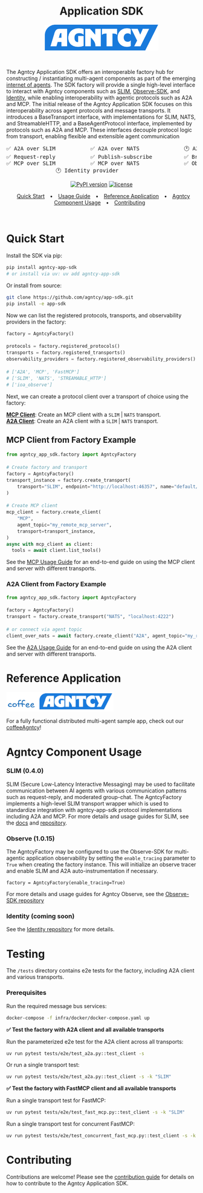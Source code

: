 <div align='center'>

<h1>
  Application SDK
</h1>

<a href="https://agntcy.org">
  <picture>
    <source media="(prefers-color-scheme: dark)" srcset="assets/_logo-Agntcy_White@2x.png" width="300">
    <img alt="" src="assets/_logo-Agntcy_FullColor@2x.png" width="300">
  </picture>
</a>

&nbsp;

</div>

The Agntcy Application SDK offers an interoperable factory hub for constructing / instantiating multi-agent components as part of the emerging [internet of agents](https://outshift.cisco.com/the-internet-of-agents). The SDK factory will provide a single high-level interface to interact with Agntcy components such as [SLIM](https://github.com/agntcy/slim), [Observe-SDK](https://github.com/agntcy/observe/tree/main), and [Identity](https://github.com/agntcy/identity/tree/main), while enabling interoperability with agentic protocols such as A2A and MCP. The initial release of the Agntcy Application SDK focuses on this interoperability across agent protocols and message transports. It introduces a BaseTransport interface, with implementations for SLIM, NATS, and StreamableHTTP, and a BaseAgentProtocol interface, implemented by protocols such as A2A and MCP. These interfaces decouple protocol logic from transport, enabling flexible and extensible agent communication

<div align='center'>
  
<pre>
✅ A2A over SLIM           ✅ A2A over NATS              🕐 A2A over MQTT             
✅ Request-reply           ✅ Publish-subscribe          ✅ Broadcast                 
✅ MCP over SLIM           ✅ MCP over NATS              ✅ Observability provider       
🕐 Identity provider         
</pre>

<div align='center'>

[![PyPI version](https://img.shields.io/pypi/v/agntcy-app-sdk.svg)](https://pypi.org/project/agntcy-app-sdk/)
[![license](https://img.shields.io/badge/License-Apache%202.0-blue.svg)](https://github.com/agntcy/app-sdk/LICENSE)

</div>
</div>
<div align="center">
  <div style="text-align: center;">
    <a target="_blank" href="#quick-start" style="margin: 0 10px;">Quick Start</a> •
    <a target="_blank" href="docs/USAGE_GUIDE.md" style="margin: 0 10px;">Usage Guide</a> •
    <a target="_blank" href="#reference-application" style="margin: 0 10px;">Reference Application</a> •
    <a target="_blank" href="#agntcy-component-usage" style="margin: 0 10px;">Agntcy Component Usage</a> •
    <a target="_blank" href="#contributing" style="margin: 0 10px;">Contributing</a>
  </div>
</div>

&nbsp;

# Quick Start

Install the SDK via pip:

```bash
pip install agntcy-app-sdk
# or install via uv: uv add agntcy-app-sdk
```

Or install from source:

```bash
git clone https://github.com/agntcy/app-sdk.git
pip install -e app-sdk
```

Now we can list the registered protocols, transports, and observability providers in the factory:

```python
factory = AgntcyFactory()

protocols = factory.registered_protocols()
transports = factory.registered_transports()
observability_providers = factory.registered_observability_providers()

# ['A2A', 'MCP', 'FastMCP']
# ['SLIM', 'NATS', 'STREAMABLE_HTTP']
# ['ioa_observe']
```

Next, we can create a protocol client over a transport of choice using the factory:

[**MCP Client**](#mcp-client-from-factory-example): Create an MCP client with a `SLIM` | `NATS` transport.  
[**A2A Client**](#a2a-client-from-factory-example): Create an A2A client with a `SLIM` | `NATS` transport.

## MCP Client from Factory Example

```python
from agntcy_app_sdk.factory import AgntcyFactory

# Create factory and transport
factory = AgntcyFactory()
transport_instance = factory.create_transport(
    transport="SLIM", endpoint="http://localhost:46357", name="default/default/mcp_client"
)

# Create MCP client
mcp_client = factory.create_client(
    "MCP",
    agent_topic="my_remote_mcp_server",
    transport=transport_instance,
)
async with mcp_client as client:
  tools = await client.list_tools()
```

See the [MCP Usage Guide](docs/MCP_USAGE_GUIDE.md) for an end-to-end guide on using the MCP client and server with different transports.

### A2A Client from Factory Example

```python
from agntcy_app_sdk.factory import AgntcyFactory

factory = AgntcyFactory()
transport = factory.create_transport("NATS", "localhost:4222")

# or connect via agent topic
client_over_nats = await factory.create_client("A2A", agent_topic="my_remote_a2a_server", transport=transport)
```

See the [A2A Usage Guide](docs/A2A_USAGE_GUIDE.md) for an end-to-end guide on using the A2A client and server with different transports.

# Reference Application

<a href="https://github.com/agntcy/coffeeAgntcy">
  <img alt="" src="assets/coffee_agntcy.png" width="284">
</a>

For a fully functional distributed multi-agent sample app, check out our [coffeeAgntcy](https://github.com/agntcy/coffeeAgntcy)!

# Agntcy Component Usage

### SLIM (0.4.0)

SLIM (Secure Low-Latency Interactive Messaging) may be used to facilitate communication between AI agents with various communication patterns such as request-reply, and moderated group-chat. The AgntcyFactory implements a high-level SLIM transport wrapper which is used to standardize integration with agntcy-app-sdk protocol implementations including A2A and MCP. For more details and usage guides for SLIM, see the [docs](https://docs.agntcy.org/messaging/slim-core/) and [repository](https://github.com/agntcy/slim).

### Observe (1.0.15)

The AgntcyFactory may be configured to use the Observe-SDK for multi-agentic application observability by setting the `enable_tracing` parameter to `True` when creating the factory instance. This will initialize an observe tracer and enable SLIM and A2A auto-instrumentation if necessary.

```
factory = AgntcyFactory(enable_tracing=True)
```

For more details and usage guides for Agntcy Observe, see the [Observe-SDK repository](https://github.com/agntcy/observe/tree/main)

### Identity (coming soon)

See the [Identity repository](https://github.com/agntcy/identity/tree/main) for more details.

# Testing

The `/tests` directory contains e2e tests for the factory, including A2A client and various transports.

### Prerequisites

Run the required message bus services:

```bash
docker-compose -f infra/docker/docker-compose.yaml up
```

**✅ Test the factory with A2A client and all available transports**

Run the parameterized e2e test for the A2A client across all transports:

```bash
uv run pytest tests/e2e/test_a2a.py::test_client -s
```

Or run a single transport test:

```bash
uv run pytest tests/e2e/test_a2a.py::test_client -s -k "SLIM"
```

**✅ Test the factory with FastMCP client and all available transports**

Run a single transport test for FastMCP:

```bash
uv run pytest tests/e2e/test_fast_mcp.py::test_client -s -k "SLIM"
```

Run a single transport test for concurrent FastMCP:

```bash
uv run pytest tests/e2e/test_concurrent_fast_mcp.py::test_client -s -k "SLIM"
```

# Contributing

Contributions are welcome! Please see the [contribution guide](CONTRIBUTING.md) for details on how to contribute to the Agntcy Application SDK.
